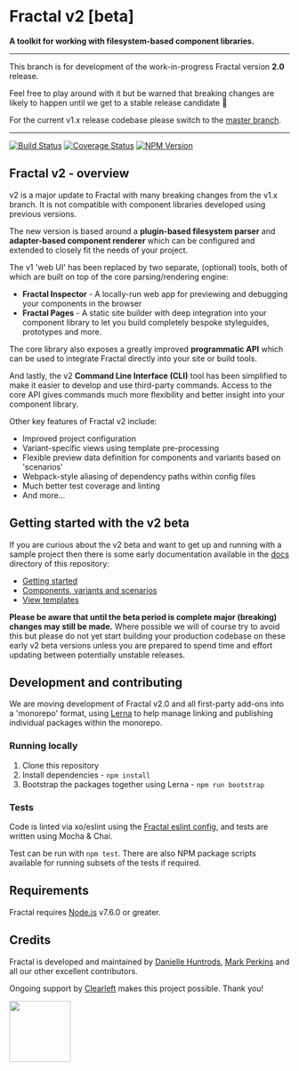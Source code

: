 # Fractal v2 [beta]

**A toolkit for working with filesystem-based component libraries.**

---

This branch is for development of the work-in-progress Fractal version **2.0** release.

Feel free to play around with it but be warned that breaking changes are likely to happen until we get to a stable release candidate :rocket:

For the current v1.x release codebase please switch to the [master branch](https://github.com/frctl/fractal/tree/master).

---

[![Build Status](https://img.shields.io/travis/frctl/fractal/v2.svg?style=flat-square)](https://travis-ci.org/frctl/fractal)
[![Coverage Status](https://img.shields.io/coveralls/frctl/fractal/v2.svg?style=flat-square)](https://coveralls.io/github/frctl/fractal?branch=v2)
[![NPM Version](https://img.shields.io/npm/v/@frctl/fractal/beta.svg?style=flat-square)](https://www.npmjs.com/package/@frctl/fractal)

## Fractal v2 - overview

v2 is a major update to Fractal with many breaking changes from the v1.x branch. It is not compatible with component libraries developed using previous versions.

The new version is based around a **plugin-based filesystem parser** and **adapter-based component renderer** which can be configured and extended to closely fit the needs of your project.

The v1 'web UI' has been replaced by two separate, (optional) tools, both of which are built on top of the core parsing/rendering engine:

- **Fractal Inspector** - A locally-run web app for previewing and debugging your components in the browser
- **Fractal Pages** - A static site builder with deep integration into your component library to let you build completely bespoke styleguides, prototypes and more.

The core library also exposes a greatly improved **programmatic API** which can be used to integrate Fractal directly into your site or build tools.

And lastly, the v2 **Command Line Interface (CLI)** tool has been simplified to make it easier to develop and use third-party commands. Access to the core API gives commands much more flexibility and better insight into your component library.

Other key features of Fractal v2 include:

* Improved project configuration
* Variant-specific views using template pre-processing
* Flexible preview data definition for components and variants based on 'scenarios'
* Webpack-style aliasing of dependency paths within config files
* Much better test coverage and linting
* And more...

## Getting started with the v2 beta

If you are curious about the v2 beta and want to get up and running with a sample project then there is some early documentation available in the [docs](/docs/) directory of this repository:

* [Getting started](/docs/getting-started.md)
* [Components, variants and scenarios](/docs/components-variants-scenarios.md)
* [View templates](/docs/view-templates.md)


**Please be aware that until the beta period is complete major (breaking) changes may still be made.** Where possible we will of course try to avoid this but please do not yet start building your production codebase on these early v2 beta versions unless you are prepared to spend time and effort updating between potentially unstable releases.

## Development and contributing

We are moving development of Fractal v2.0 and all first-party add-ons into a 'monorepo' format, using [Lerna](https://github.com/lerna/lerna) to help manage linking and publishing individual packages within the monorepo.

### Running locally

1. Clone this repository
2. Install dependencies - `npm install`
3. Bootstrap the packages together using Lerna - `npm run bootstrap`

### Tests

Code is linted via xo/eslint using the [Fractal eslint config](https://github.com/frctl/eslint-config-frctl), and tests are written using Mocha & Chai.

Test can be run with `npm test`. There are also NPM package scripts available for running subsets of the tests if required.

## Requirements

Fractal requires [Node.js](https://nodejs.org) v7.6.0 or greater.

## Credits

Fractal is developed and maintained by [Danielle Huntrods](http://github.com/dkhuntrods), [Mark Perkins](http://github.com/allmarkedup) and all our other excellent contributors.

Ongoing support by [Clearleft](https://clearleft.com) makes this project possible. Thank you!

<a href="https://clearleft.com"><img width="110" src="http://clearleft.s3.amazonaws.com/logo.png"></a>
